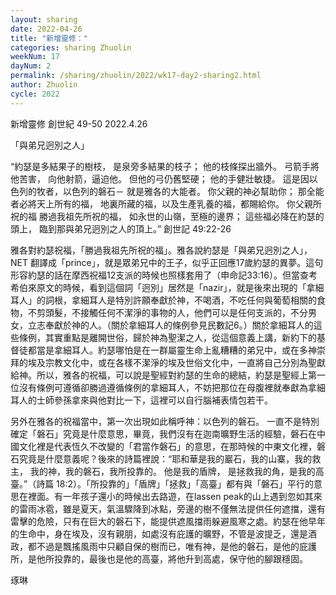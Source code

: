 ```yaml
---
layout: sharing
date: 2022-04-26
title: "新增靈修："
categories: sharing Zhuolin
weekNum: 17
dayNum: 2
permalink: /sharing/zhuolin/2022/wk17-day2-sharing2.html
author: Zhuolin
cycle: 2022
---  
```

新增靈修 創世紀 49-50
2022.4.26

「與弟兄迥別之人」

“約瑟是多結果子的樹枝， 是泉旁多結果的枝子； 他的枝條探出牆外。 弓箭手將他苦害， 向他射箭，逼迫他。 但他的弓仍舊堅硬； 他的手健壯敏捷。 這是因以色列的牧者，以色列的磐石－ 就是雅各的大能者。 你父親的神必幫助你； 那全能者必將天上所有的福， 地裏所藏的福，以及生產乳養的福，都賜給你。 你父親所祝的福 勝過我祖先所祝的福， 如永世的山嶺，至極的邊界； 這些福必降在約瑟的頭上， 臨到那與弟兄迥別之人的頂上。”
‭‭創世記‬ ‭49:22-26‬

雅各對約瑟祝福，「勝過我祖先所祝的福」。雅各說約瑟是「與弟兄迥別之人」，NET 翻譯成「prince」，就是眾弟兄中的王子，似乎正回應17歲約瑟的異夢。這句形容約瑟的話在摩西祝福12支派的時候也照樣套用了（申命記33:16）。但當查考希伯來原文的時候，看到這個詞「迥別」居然是「nazir」，就是後來出現的「拿細耳人」的詞根，拿細耳人是特別許願奉獻於神，不喝酒，不吃任何與葡萄相關的食物，不剪頭髮，不接觸任何不潔淨的事物的人，他們可以是任何支派的，不分男女，立志奉獻於神的人。（關於拿細耳人的條例參見民數記6。）關於拿細耳人的這些條例，其實重點是離開世俗，歸於神為聖潔之人，從這個意義上講，新約下的基督徒都當是拿細耳人。約瑟哪怕是在一群屬靈生命上亂糟糟的弟兄中，或在多神崇拜的埃及宗教文化中，或在各樣不潔淨的埃及世俗文化中，一直將自己分別為聖獻給神。所以，雅各的祝福，可以說是聖經對約瑟的生命的總結，約瑟是聖經上第一位沒有條例可遵循卻勝過遵循條例的拿細耳人，不妨把那位在母腹裡就奉獻為拿細耳人的士師參孫拿來與他對比一下，這裡可以自行腦補表情包若干。

另外在雅各的祝福當中，第一次出現如此稱呼神：以色列的磐石。 一直不是特別確定「磐石」究竟是什麼意思，畢竟，我們沒有在迦南曠野生活的經驗，磐石在中國文化裡是代表恆久不改變的「君當作磐石」的意思，在那時候的中東文化裡，磐石究竟是什麼意義呢？後來的詩篇裡說：“耶和華是我的巖石，我的山寨，我的救主， 我的神，我的磐石，我所投靠的。 他是我的盾牌， 是拯救我的角，是我的高臺。”（詩篇‬ ‭18:2‬）。「所投靠的」「盾牌」「拯救」「高臺」都有與「磐石」平行的意思在裡面。有一年孩子還小的時候出去路遊，在lassen peak的山上遇到忽如其來的雷雨冰雹，雖是夏天，氣溫驟降到冰點，旁邊的樹不僅無法提供任何遮擋，還有雷擊的危險，只有在巨大的磐石下，能提供遮風擋雨躲避風寒之處。約瑟在他早年的生命中，身在埃及，沒有親朋，如處沒有庇護的曠野，不管是波提乏，還是酒政，都不過是飄搖風雨中只顧自保的樹而已，唯有神，是他的磐石，是他的庇護所，是他所投靠的，最後也是他的高臺，將他升到高處，保守他的腳跟穩固。

琢琳
